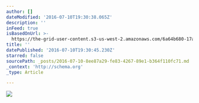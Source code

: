 ```yaml
---
author: []
dateModified: '2016-07-10T19:30:38.065Z'
description: ''
inFeed: true
isBasedOnUrl: >-
  https://the-grid-user-content.s3-us-west-2.amazonaws.com/6a64b680-17a0-4e42-801b-8a993809bdb6.jpg
title: ''
datePublished: '2016-07-10T19:30:45.230Z'
starred: false
sourcePath: _posts/2016-07-10-8ee87a29-fe83-4267-89e1-b364f110fc71.md
_context: 'http://schema.org'
_type: Article

---
```

![](https://the-grid-user-content.s3-us-west-2.amazonaws.com/6a64b680-17a0-4e42-801b-8a993809bdb6.jpg)